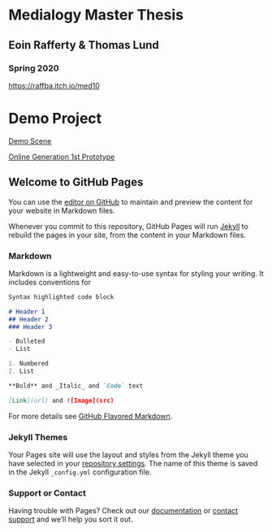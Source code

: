 # Medialogy Master Thesis
## Eoin Rafferty & Thomas Lund
### Spring 2020
https://raffba.itch.io/med10
# Demo Project
[Demo Scene](https://eoinraff.github.io/ThesisRepo/Demo_Terrain/index.html)

[Online Generation 1st Prototype](https://eoinraff.github.io/ThesisRepo/OnlineGeneration/index.html)

## Welcome to GitHub Pages

You can use the [editor on GitHub](https://github.com/EoinRaff/ThesisRepo/edit/master/README.md) to maintain and preview the content for your website in Markdown files.

Whenever you commit to this repository, GitHub Pages will run [Jekyll](https://jekyllrb.com/) to rebuild the pages in your site, from the content in your Markdown files.

### Markdown

Markdown is a lightweight and easy-to-use syntax for styling your writing. It includes conventions for

```markdown
Syntax highlighted code block

# Header 1
## Header 2
### Header 3

- Bulleted
- List

1. Numbered
2. List

**Bold** and _Italic_ and `Code` text

[Link](url) and ![Image](src)
```

For more details see [GitHub Flavored Markdown](https://guides.github.com/features/mastering-markdown/).

### Jekyll Themes

Your Pages site will use the layout and styles from the Jekyll theme you have selected in your [repository settings](https://github.com/EoinRaff/ThesisRepo/settings). The name of this theme is saved in the Jekyll `_config.yml` configuration file.

### Support or Contact

Having trouble with Pages? Check out our [documentation](https://help.github.com/categories/github-pages-basics/) or [contact support](https://github.com/contact) and we’ll help you sort it out.
